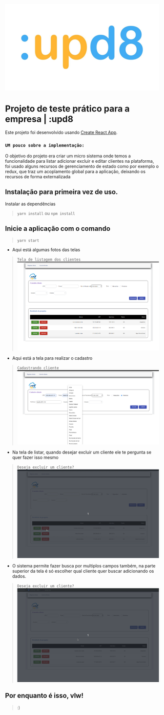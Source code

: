 ![Screenshot: Running tests on  vscode](docs/img/maxresdefault.jpg)
# Projeto de teste prático para a empresa | :upd8

Este projeto foi desenvolvido usando [Create React App](https://github.com/facebook/create-react-app).


### `UM pouco sobre a implementação:`

O objetivo do projeto era criar um micro sistema onde temos a funcionalidade para listar adicionar excluir e editar clientes na plataforma, foi usado alguns recursos de gerenciamento de estado como por exemplo o redux, que traz um acoplamento global para a aplicação, deixando os recursos de forma externalizada

## Instalação para primeira vez de uso.
Instalar as dependências
> `yarn install` ou `npm install`
## Inicie a aplicação com o comando 

>`yarn start`

* Aqui está algumas fotos das telas


>`Tela de listagem dos clientes`
![Screenshot: Running tests on  vscode](docs/img/tela_principal.png)

* Aqui está a tela para realizar o cadastro

>`Cadastrando cliente`
![Screenshot: Running tests on  vscode](docs/img/tela_cadastro.png)

* Na tela de listar, quando desejar excluir um cliente ele te pergunta se quer fazer isso mesmo

>`Deseja excluir um cliente?`
![Screenshot: Running tests on  vscode](docs/img/exclui.gif)

* O sistema permite fazer busca por multiplos campos também, na parte superior da tela é só escolher qual cliente quer buscar adicionando os dados.

>`Deseja excluir um cliente?`
![Screenshot: Running tests on  vscode](docs/img/Peek.gif)

## Por enquanto é isso, vlw!

> :)
